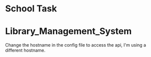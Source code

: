 # School Task 
# Library_Management_System 
Change the hostname in the config file to access the api, I'm using a different hostname.
